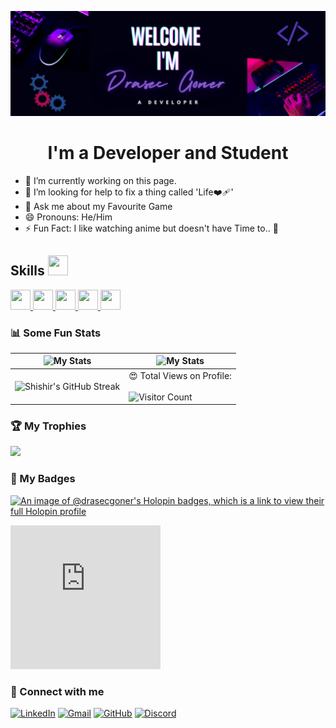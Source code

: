 ![Header](./banner.png)

<h1 align="center">I'm a Developer and Student</h1>

- 🔭 I’m currently working on this page. 
- 🤔 I’m looking for help to fix a thing called 'Life❤️‍🩹' 
- 💬 Ask me about my Favourite Game 
- 😄 Pronouns: He/Him
- ⚡ Fun Fact: I like watching anime but doesn't have Time to.. 🤣

<h2> Skills <img src = "https://raw.githubusercontent.com/rahulbanerjee26/githubProfileReadmeGenerator/main/gifs/code.gif" width = 32px height=32px> </h2>
<a href= https://github.com/Drasec-Goner?tab=repositories&q=&type=&language=python&sort= > <img width ='32px' height='32px' src ='https://raw.githubusercontent.com/rahulbanerjee26/githubAboutMeGenerator/main/icons/python.svg'> </a>
<a href= https://github.com/Drasec-Goner?tab=repositories&q=&type=&language=java&sort= > <img width ='32px' height='32px' src ='https://raw.githubusercontent.com/rahulbanerjee26/githubAboutMeGenerator/main/icons/java.svg'> </a>
<a href= https://github.com/Drasec-Goner?tab=repositories&q=&type=&language=javascript&sort= > <img width ='32px' height='32px' src ='https://raw.githubusercontent.com/rahulbanerjee26/githubAboutMeGenerator/main/icons/javascript.svg'> </a>
<a href= https://github.com/Drasec-Goner?tab=repositories&q=&type=&language=html&sort= > <img width ='32px' height='32px' src ='https://raw.githubusercontent.com/rahulbanerjee26/githubAboutMeGenerator/main/icons/html.svg'> </a>
<a href= https://github.com/Drasec-Goner?tab=repositories&q=&type=&language=css&sort= > <img width ='32px' height='32px' src ='https://raw.githubusercontent.com/rahulbanerjee26/githubAboutMeGenerator/main/icons/css.svg'> </a>

### 📊 Some Fun Stats

| ![My Stats](https://github-readme-stats.vercel.app/api?username=Drasec-Goner&theme=midnight-purple)                        | ![My Stats](https://github-readme-stats.vercel.app/api/top-langs/?username=Drasec-Goner&theme=midnight-purple) |
| ---------------------------------------------------------------------------------------------------------------------------- | ---------------------------------------------------------------------------------------------------------------- |
| ![Shishir's GitHub Streak](https://github-readme-streak-stats.herokuapp.com/?user=Drasec-Goner&theme=vision-friendly-dark) | 😍 Total Views on Profile:<br><br> ![Visitor Count](https://profile-counter.glitch.me/Drasec-Goner/count.svg)  |

### 🏆 My Trophies

<img height="180" src="https://github-profile-trophy.vercel.app/?username=Drasec-Goner&column=8&theme=algolia&no-frame=true"/>

### 📛 My Badges

[![An image of @drasecgoner's Holopin badges, which is a link to view their full Holopin profile](https://holopin.me/drasecgoner)](https://holopin.io/@drasecgoner)

<iframe src="https://hackerrank-badge.herokuapp.com/Drasec-Goner?s=1" style="border: 0; height: 230px; width: 240px; overflow:hidden;" scrolling="no" frameBorder="0"></iframe>

### 🤝 Connect with me
[![LinkedIn](https://img.shields.io/badge/LinkedIn-0077B5?style=for-the-badge&logo=linkedin&logoColor=white)](https://www.linkedin.com/in/soumya0416/)
[![Gmail](https://img.shields.io/badge/Gmail-D14836?style=for-the-badge&logo=gmail&logoColor=white)](mailto:drasec.04.github@gmail.com])
[![GitHub](https://img.shields.io/badge/GitHub-100000?style=for-the-badge&logo=github&logoColor=white)](https://github.com/Drasec-Goner)
[![Discord](https://img.shields.io/badge/Discord-7289DA?style=for-the-badge&logo=discord&logoColor=white)](https://discordapp.com/users/664864686474526729)

